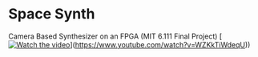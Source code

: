 # Space Synth
 Camera Based Synthesizer on an FPGA (MIT 6.111 Final Project)
[[![Watch the video](https://www.youtube.com/watch?v=WZKkTiWdeqU)](https://img.youtube.com/vi/WZKkTiWdeqU/0.jpg)](https://www.youtube.com/watch?v=WZKkTiWdeqU))

